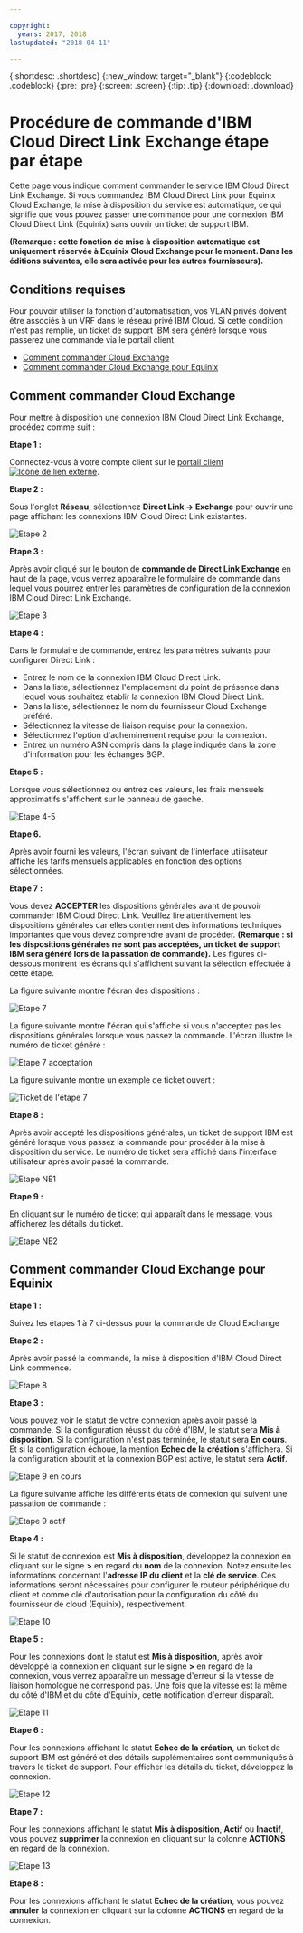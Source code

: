 ```yaml
---

copyright:
  years: 2017, 2018
lastupdated: "2018-04-11"

---
```


{:shortdesc: .shortdesc}
{:new_window: target="_blank"}
{:codeblock: .codeblock}
{:pre: .pre}
{:screen: .screen}
{:tip: .tip}
{:download: .download}

# Procédure de commande d'IBM Cloud Direct Link Exchange étape par étape

Cette page vous indique comment commander le service IBM Cloud Direct Link Exchange. Si vous commandez IBM Cloud Direct Link pour Equinix Cloud Exchange, la mise à disposition du service est automatique, ce qui signifie que vous pouvez passer une commande pour une connexion IBM Cloud Direct Link (Equinix) sans ouvrir un ticket de support IBM.

**(Remarque : cette fonction de mise à disposition automatique est uniquement réservée à Equinix Cloud Exchange pour le moment. Dans les éditions suivantes, elle sera activée pour les autres fournisseurs).**

## Conditions requises

Pour pouvoir utiliser la fonction d'automatisation, vos VLAN privés doivent être associés à un VRF dans le réseau privé IBM Cloud. Si cette condition n'est pas remplie, un ticket de support IBM sera généré lorsque vous passerez une commande via le portail client.

 * [Comment commander Cloud Exchange](#how-to-order-cloud-exchange)
 * [Comment commander Cloud Exchange pour Equinix](#how-to-order-cloud-exchange-for-equinix)

## Comment commander Cloud Exchange

Pour mettre à disposition une connexion IBM Cloud Direct Link Exchange, procédez comme suit :

**Etape 1 :**

Connectez-vous à votre compte client sur le [portail client ![Icône de lien externe](../../icons/launch-glyph.svg "Icône de lien externe")](https://control.softlayer.com/).

**Etape 2 :**

Sous l'onglet **Réseau**, sélectionnez **Direct Link -> Exchange** pour ouvrir une page affichant les connexions IBM Cloud Direct Link existantes.

![Etape 2](/images/Equinix-Step2.png)

**Etape 3 :**

Après avoir cliqué sur le bouton de **commande de Direct Link Exchange** en haut de la page, vous verrez apparaître le formulaire de commande dans lequel vous pourrez entrer les paramètres de configuration de la connexion IBM Cloud Direct Link Exchange.

![Etape 3](/images/Equinix-Step3.png)

**Etape 4 :**

Dans le formulaire de commande, entrez les paramètres suivants pour configurer Direct Link :
  * Entrez le nom de la connexion IBM Cloud Direct Link.
  * Dans la liste, sélectionnez l'emplacement du point de présence dans lequel vous souhaitez établir la connexion IBM Cloud Direct Link.
  * Dans la liste, sélectionnez le nom du fournisseur Cloud Exchange préféré.
  * Sélectionnez la vitesse de liaison requise pour la connexion.
  * Sélectionnez l'option d'acheminement requise pour la connexion.
  * Entrez un numéro ASN compris dans la plage indiquée dans la zone d'information pour les échanges BGP.

**Etape 5 :**

Lorsque vous sélectionnez ou entrez ces valeurs, les frais mensuels approximatifs s'affichent sur le panneau de gauche.

![Etape 4-5](/images/Equinix-Step4-5.png)

**Etape 6.**

Après avoir fourni les valeurs, l'écran suivant de l'interface utilisateur affiche les tarifs mensuels applicables en fonction des options sélectionnées.

**Etape 7 :**

Vous devez **ACCEPTER** les dispositions générales avant de pouvoir commander IBM Cloud Direct Link. Veuillez lire attentivement les dispositions générales car elles contiennent des informations techniques importantes que vous devez comprendre avant de procéder. **(Remarque : si les dispositions générales ne sont pas acceptées, un ticket de support IBM sera généré lors de la passation de commande).** Les figures ci-dessous montrent les écrans qui s'affichent suivant la sélection effectuée à cette étape.

La figure suivante montre l'écran des dispositions :

![Etape 7](images/Equinix-Step7.png)

La figure suivante montre l'écran qui s'affiche si vous n'acceptez pas les dispositions générales lorsque vous passez la commande. L'écran illustre le numéro de ticket généré :

![Etape 7 acceptation](/images/Equinix-Step7-NoAgree.png)

La figure suivante montre un exemple de ticket ouvert :

![Ticket de l'étape 7](/images/Equinix-Step7-NoAgree-Ticket.png)

**Etape 8 :**

Après avoir accepté les dispositions générales, un ticket de support IBM est généré lorsque vous passez la commande pour procéder à la mise à disposition du service. Le numéro de ticket sera affiché dans l'interface utilisateur après avoir passé la commande.  

![Etape NE1](/images/Non-Equinix-Step1.png)

**Etape 9 :**

En cliquant sur le numéro de ticket qui apparaît dans le message, vous afficherez les détails du ticket.

![Etape NE2](/images/Non-Equinix-Step2.png)

## Comment commander Cloud Exchange pour Equinix

**Etape 1 :**

Suivez les étapes 1 à 7 ci-dessus pour la commande de Cloud Exchange

**Etape 2 :**

Après avoir passé la commande, la mise à disposition d'IBM Cloud Direct Link commence.

![Etape 8](/images/Equinix-Step8.png)

**Etape 3 :**

Vous pouvez voir le statut de votre connexion après avoir passé la commande. Si la configuration réussit du côté d'IBM, le statut sera **Mis à disposition**. Si la configuration n'est pas terminée, le statut sera **En cours**. Et si la configuration échoue, la mention **Echec de la création** s'affichera. Si la configuration aboutit et la connexion BGP est active, le statut sera **Actif**.

![Etape 9 en cours](/images/Equinix-Step9-InProgress.png)

La figure suivante affiche les différents états de connexion qui suivent une passation de commande :

![Etape 9 actif](/images/Equinix-Step9-UP.png)

**Etape 4 :**

Si le statut de connexion est **Mis à disposition**, développez la connexion en cliquant sur le signe **>** en regard du **nom** de la connexion. Notez ensuite les informations concernant l'**adresse IP du client** et la **clé de service**. Ces informations seront nécessaires pour configurer le routeur périphérique du client et comme clé d'autorisation pour la configuration du côté du fournisseur de cloud (Equinix), respectivement.

![Etape 10](/images/Equinix-Step10-Provisioned.png)

**Etape 5 :**

Pour les connexions dont le statut est **Mis à disposition**, après avoir développé la connexion en cliquant sur le signe **>** en regard de la connexion, vous verrez apparaître un message d'erreur si la vitesse de liaison homologue ne correspond pas. Une fois que la vitesse est la même du côté d'IBM et du côté d'Equinix, cette notification d'erreur disparaît.

![Etape 11](/images/Equinix-Step11-PortMismatch.png)

**Etape 6 :**

Pour les connexions affichant le statut **Echec de la création**, un ticket de support IBM est généré et des détails supplémentaires sont communiqués à travers le ticket de support. Pour afficher les détails du ticket, développez la connexion.

![Etape 12](/images/Equinix-Step12-CreateFailed.png)

**Etape 7 :**

Pour les connexions affichant le statut **Mis à disposition**, **Actif** ou **Inactif**, vous pouvez **supprimer** la connexion en cliquant sur la colonne **ACTIONS** en regard de la connexion.

![Etape 13](/images/Equinix-Step13-Delete.png)

**Etape 8 :**

Pour les connexions affichant le statut **Echec de la création**, vous pouvez **annuler** la connexion en cliquant sur la colonne **ACTIONS** en regard de la connexion.

